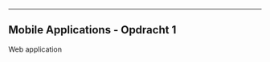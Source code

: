 ---------------------------------
Mobile Applications - Opdracht 1
---------------------------------

Web application